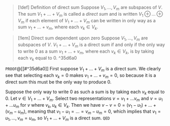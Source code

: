 > [!def] Definition of direct sum
> Suppose $V_{1},\dots,V_{m}$ are subspaces of $V$. The sum $V_{1} + \dots + V_{m}$ is called a *direct sum* and is written $V_{1} \oplus \dots \oplus V_{m}$ if each element of $V_{1} + \dots + V_{m}$ can be written in only way as a sum $v_{1} + \dots + v_{m}$, where each $v_{k} \in V_{k}$.

> [!lem] Direct sum dependent upon zero
> Suppose $V_{1},\dots,V_{m}$ are subspaces of $V$. $V_{1} + \dots + V_{m}$ is a direct sum if and only if the only way to write $0$ as a sum $v_{1} + \dots + v_{m}$, where each $v_{k} \in V_{k}$, is by taking each $v_{k}$ equal to $0$. ^35d6a0

`PROOF`@[[#^35d6a0]]
First suppose $V_{1} + \dots + V_{m}$ is a direct sum. We clearly see that selecting each $v_{k} = 0$ makes $v_{1} + \dots + v_{m} = 0$, so because it is a direct sum this must be the only way to produce $0$.

Suppose the only way to write $0$ as such a sum is by taking each $v_{k}$ equal to $0$. Let $v \in V_{1} + \dots + V_{m}$. Select two representations $v = v_{1} + \dots v_{m}$ and $v = u_{1} + \dots u_{m}$ for $v$ where $v_{k},u_{k} \in V_{k}$. Then we have $v-v = 0 = (v_{1} - u_{1}) + \dots + (v_{m} - u_{m})$, meaning that $v_{1}-u_{1}=\dots=v_{m}-u_{m} = 0$, which implies that $v_{1}=u_{1},\dots,v_{m}=u_{m}$, so $V_{1} + \dots + V_{m}$ is a direct sum.
`QED`